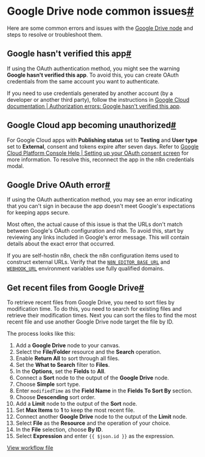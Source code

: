 [](https://github.com/n8n-io/n8n-docs/edit/main/docs/integrations/builtin/app-nodes/n8n-nodes-base.googledrive/common-issues.md "Edit this page")

# Google Drive node common issues[#](#google-drive-node-common-issues "Permanent link")

Here are some common errors and issues with the [Google Drive node](../) and steps to resolve or troubleshoot them.

## Google hasn't verified this app[#](#google-hasnt-verified-this-app "Permanent link")

If using the OAuth authentication method, you might see the warning **Google hasn't verified this app**. To avoid this, you can create OAuth credentials from the same account you want to authenticate.

If you need to use credentials generated by another account (by a developer or another third party), follow the instructions in [Google Cloud documentation | Authorization errors: Google hasn't verified this app](https://developers.google.com/nest/device-access/reference/errors/authorization#google_hasnt_verified_this_app).

## Google Cloud app becoming unauthorized[#](#google-cloud-app-becoming-unauthorized "Permanent link")

For Google Cloud apps with **Publishing status** set to **Testing** and **User type** set to **External**, consent and tokens expire after seven days. Refer to [Google Cloud Platform Console Help | Setting up your OAuth consent screen](https://support.google.com/cloud/answer/10311615?hl=en#zippy=%2Ctesting) for more information. To resolve this, reconnect the app in the n8n credentials modal.

## Google Drive OAuth error[#](#google-drive-oauth-error "Permanent link")

If using the OAuth authentication method, you may see an error indicating that you can't sign in because the app doesn't meet Google's expectations for keeping apps secure.

Most often, the actual cause of this issue is that the URLs don't match between Google's OAuth configuration and n8n. To avoid this, start by reviewing any links included in Google's error message. This will contain details about the exact error that occurred.

If you are self-hostin n8n, check the n8n configuration items used to construct external URLs. Verify that the [`N8N_EDITOR_BASE_URL`](../../../../../hosting/configuration/environment-variables/deployment/) and [`WEBHOOK_URL`](../../../../../hosting/configuration/configuration-examples/webhook-url/) environment variables use fully qualified domains.

## Get recent files from Google Drive[#](#get-recent-files-from-google-drive "Permanent link")

To retrieve recent files from Google Drive, you need to sort files by modification time. To do this, you need to search for existing files and retrieve their modification times. Next you can sort the files to find the most recent file and use another Google Drive node target the file by ID.

The process looks like this:

1.  Add a **Google Drive** node to your canvas.
2.  Select the **File/Folder** resource and the **Search** operation.
3.  Enable **Return All** to sort through all files.
4.  Set the **What to Search** filter to **Files**.
5.  In the **Options**, set the **Fields** to **All**.
6.  Connect a **Sort** node to the output of the **Google Drive** node.
7.  Choose **Simple** sort type.
8.  Enter `modifiedTime` as the **Field Name** in the **Fields To Sort By** section.
9.  Choose **Descending** sort order.
10.  Add a **Limit** node to the output of the **Sort** node.
11.  Set **Max Items** to **1** to keep the most recent file.
12.  Connect another **Google Drive** node to the output of the **Limit** node.
13.  Select **File** as the **Resource** and the operation of your choice.
14.  In the **File** selection, choose **By ID**.
15.  Select **Expression** and enter `{{ $json.id }}` as the expression.

[View workflow file](/_workflows/integrations/builtin/app-nodes/n8n-nodes-base.googledrive/get-most-recent-file.json)